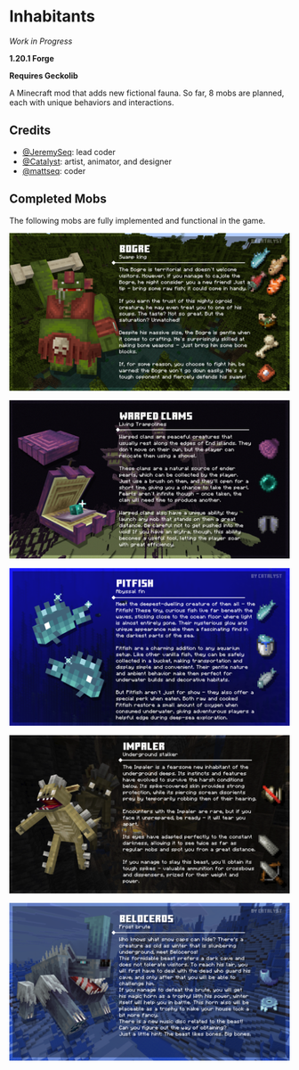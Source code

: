 # Inhabitants
_Work in Progress_

**1.20.1 Forge**

**Requires Geckolib**

A Minecraft mod that adds new fictional fauna.
So far, 8 mobs are planned, each with unique behaviors and interactions.

## Credits
- [@JeremySeq](https://jeremyseq.dev/): lead coder
- [@Catalyst](https://x.com/Catalyst2000251): artist, animator, and designer
- [@mattseq](https://www.curseforge.com/members/mattseq/projects): coder

## Completed Mobs

The following mobs are fully implemented and functional in the game.


![Bogre](images/bogre.png)

![Warped Clam](images/warped_clam.png)

![Abyssfish](images/pitfish.png)

![Impaler](images/impaler.png)

![Beloceros](images/beloceros.png)